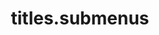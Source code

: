 ---
layout: page
title: titles.submenus
nav: true
nav_order: 6
dropdown: true
children: 
    - title: titles.publications
      permalink: /publications/
    - title: divider
    - title: titles.projects
      permalink: /projects/
---
